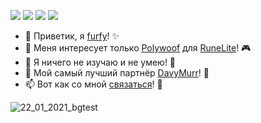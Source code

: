 [![](https://img.shields.io/endpoint?url=https://i.pluginhub.info/shields/rank/author/furfy)](https://runelite.net/plugin-hub)
[![](https://img.shields.io/endpoint?url=https://i.pluginhub.info/shields/installs/author/furfy)](https://runelite.net/plugin-hub/furfy)
[![](https://img.shields.io/discord/321345656184635402?label=Discord)](https://discord.gg/QbuVGMErrX)
[![](https://img.shields.io/github/stars/furfy?style=social)](../../..)

- 👋 Приветик, я [furfy](../../..)! ✨
- 👀 Меня интересует только [Polywoof](../../../Polywoof) для [RuneLite](../../../../RuneLite)! 🎮
- 🌱 Я ничего не изучаю и не умею! 🍔
- 💞️ Мой самый лучший партнёр [DavyMurr](../../../../DavyMurr)! 🌈
- 📫 Вот как со мной [связаться](README.md)! 📓

![22_01_2021_bgtest](https://user-images.githubusercontent.com/13049652/170757518-ce0258c5-e92f-464b-ae7a-c46280cd4dd2.png)

<!---
furfy/furfy is a ✨ special ✨ repository because its `README.md` (this file) appears on your GitHub profile.
You can click the Preview link to take a look at your changes.
--->
